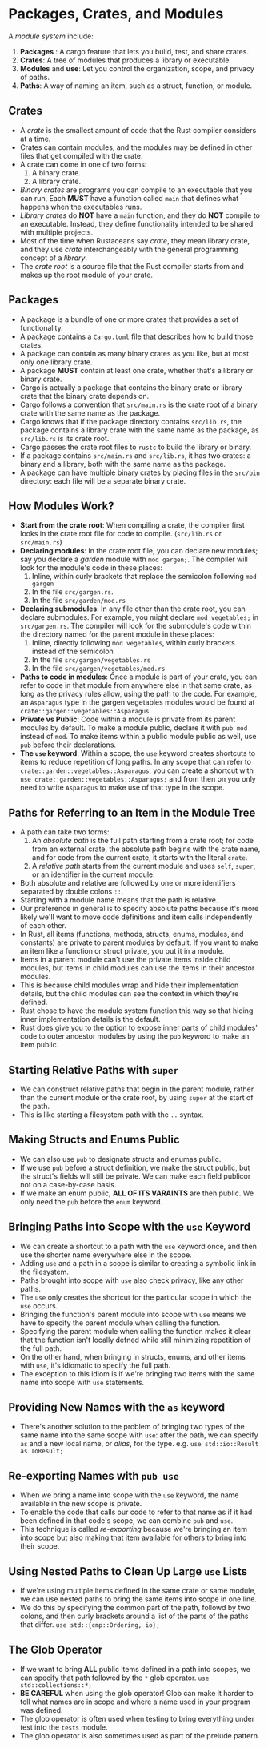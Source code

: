 # Packages, Crates, and Modules

A *module system* include:

1. **Packages** : A cargo feature that lets you build, test, and share crates.
2. **Crates**: A tree of modules that produces a library or executable.
3. **Modules** and **use**: Let you control the organization, scope, and privacy of paths.
4. **Paths**: A way of naming an item, such as a struct, function, or module.

## Crates

- A *crate* is the smallest amount of code that the Rust compiler considers at a time.
- Crates can contain modules, and the modules may be defined in other files that get compiled with the crate.
- A crate can come in one of two forms:
  1. A binary crate.
  2. A library crate.
- *Binary crates* are programs you can compile to an executable that you can run, Each **MUST** have a function called `main` that defines what happens when the executables runs.
- *Library crates* do **NOT** have a `main` function, and they do **NOT** compile to an executable. Instead, they define functionality intended to be shared with multiple projects.
- Most of the time when Rustaceans say *crate*, they mean library crate, and they use *crate* interchangeably with the general programming concept of a *library*.
- The *crate root* is a source file that the Rust compiler starts from and makes up the root module of your crate.

## Packages

- A package is a bundle of one or more crates that provides a set of functionality.
- A package contains a `Cargo.toml` file that describes how to build those crates.
- A package can contain as many binary crates as you like, but at most only one library crate.
- A package **MUST** contain at least one crate, whether that's a library or binary crate.
- Cargo is actually a package that contains the binary crate or library crate that the binary crate depends on.
- Cargo follows a convention that `src/main.rs` is the crate root of a binary crate with the same name as the package.
- Cargo knows that if the package directory contains `src/lib.rs`, the package contains a library crate with the same name as the package, as `src/lib.rs` is its crate root.
- Cargo passes the crate root files to `rustc` to build the library or binary.
- If a package contains `src/main.rs` and `src/lib.rs`, it has two crates: a binary and a library, both with the same name as the package.
- A package can have multiple binary crates by placing files in the `src/bin` directory: each file will be a separate binary crate.

## How Modules Work?

- **Start from the crate root**: When compiling a crate, the compiler first looks in the crate root file for code to compile. (`src/lib.rs` or `src/main.rs`)
- **Declaring modules**: In the crate root file, you can declare new modules; say you declare a *garden* module with `mod gargen;`. The compiler will look for the module's code in these places:
  1. Inline, within curly brackets that replace the semicolon following `mod gargen`
  2. In the file `src/gargen.rs`.
  3. In the file `src/garden/mod.rs`
- **Declaring submodules**: In any file other than the crate root, you can declare submodules. For example, you might declare `mod vegetables;` in `src/gargen.rs`. The compiler will look for the submodule's code within the directory named for the parent module in these places:
  1. Inline, directly following `mod vegetables`, within curly brackets instead of the semicolon
  2. In the file `src/gargen/vegetables.rs`
  3. In the file `src/gargen/vegetables/mod.rs`
- **Paths to code in modules**: Once a module is part of your crate, you can refer to code in that module from anywhere else in that same crate, as long as the privacy rules allow, using the path to the code. For example, an `Asparagus` type in the gargen vegetables modules would be found at `crate::gargen::vegetables::Asparagus`.
- **Private vs Public**: Code within a module is private from its parent modules by default. To make a module public, declare it with `pub mod` instead of `mod`. To make items within a public module public as well, use `pub` before their declarations.
- **The `use` keyword**: Within a scope, the `use` keyword creates shortcuts to items to reduce repetition of long paths. In any scope that can refer to `crate::garden::vegetables::Asparagus`, you can create a shortcut with `use crate::garden::vegetables::Asparagus;` and from then on you only need to write `Asparagus` to make use of that type in the scope.

## Paths for Referring to an Item in the Module Tree

- A path can take two forms:
  1. An *absolute path* is the full path starting from a crate root; for code from an external crate, the absolute path begins with the crate name, and for code from the current crate, it starts with the literal `crate`.
  2. A *relative path* starts from the current module and uses `self`, `super`, or an identifier in the current module.
- Both absolute and relative are followed by one or more identifiers separated by double colons `::`.
- Starting with a module name means that the path is relative.
- Our preference in general is to specify absolute paths because it's more likely we'll want to move code definitions and item calls independently of each other.
- In Rust, all items (functions, methods, structs, enums, modules, and constants) are private to parent modules by default. If you want to make an item like a function or struct private, you put it in a module.
- Items in a parent module can't use the private items inside child modules, but items in child modules can use the items in their ancestor modules.
- This is because child modules wrap and hide their implementation details, but the child modules can see the context in which they're defined.
- Rust chose to have the module system function this way so that hiding inner implementation details is the default.
- Rust does give you to the option to expose inner parts of child modules' code to outer ancestor modules by using the `pub` keyword to make an item public.

## Starting Relative Paths with `super`

- We can construct relative paths that begin in the parent module, rather than the current module or the crate root, by using `super` at the start of the path.
- This is like starting a filesystem path with the `..` syntax.

## Making Structs and Enums Public

- We can also use `pub` to designate structs and enumas public.
- If we use `pub` before a struct definition, we make the struct public, but the struct's fields will still be private. We can make each field publicor not on a case-by-case basis.
- If we make an enum public, **ALL OF ITS VARAINTS** are then public. We only need the `pub` before the `enum` keyword.

## Bringing Paths into Scope with the `use` Keyword

- We can create a shortcut to a path with the `use` keyword once, and then use the shorter name everywhere else in the scope.
- Adding `use` and a path in a scope is similar to creating a symbolic link in the filesystem.
- Paths brought into scope with `use` also check privacy, like any other paths.
- The `use` only creates the shortcut for the particular scope in which the `use` occurs.
- Bringing the function's parent module into scope with `use` means we have to specify the parent module when calling the function.
- Specifying the parent module when calling the function makes it clear that the function isn't locally defned while still minimizing repetition of the full path.
- On the other hand, when bringing in structs, enums, and other items with `use`, it's idiomatic to specify the full path.
- The exception to this idiom is if we're bringing two items with the same name into scope with `use` statements.

## Providing New Names with the `as` keyword

- There's another solution to the problem of bringing two types of the same name into the same scope with `use`: after the path, we can specify `as` and a new local name, or *alias*, for the type. e.g. `use std::io::Result as IoResult;`

## Re-exporting Names with `pub use`

- When we bring a name into scope with the `use` keyword, the name available in the new scope is private.
- To enable the code that calls our code to refer to that name as if it had been defined in that code's scope, we can combine `pub` and `use`.
- This technique is called *re-exporting* because we're bringing an item into scope but also making that item available for others to bring into their scope.

## Using Nested Paths to Clean Up Large `use` Lists

- If we're using multiple items defined in the same crate or same module, we can use nested paths to bring the same items into scope in one line.
- We do this by specifying the common part of the path, followd by two colons, and then curly brackets around a list of the parts of the paths that differ. `use std::{cmp::Ordering, io};`

## The Glob Operator

- If we want to bring **ALL** public items defined in a path into scopes, we can specify that path followed by the `*` glob operator. `use std::collections::*;`
- **BE CAREFUL** when using the glob operator! Glob can make it harder to tell what names are in scope and where a name used in your program was defined.
- The glob operator is often used when testing to bring everything under test into the `tests` module.
- The glob operator is also sometimes used as part of the prelude pattern.
